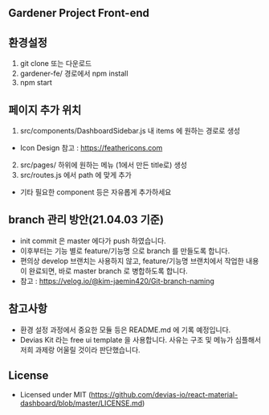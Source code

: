 ## Gardener Project Front-end

## 환경설정

1. git clone 또는 다운로드
2. gardener-fe/ 경로에서 npm install
3. npm start

## 페이지 추가 위치

1. src/components/DashboardSidebar.js 내 items 에 원하는 경로로 생성

- Icon Design 참고 : https://feathericons.com

2. src/pages/ 하위에 원하는 메뉴 (1에서 만든 title로) 생성
3. src/routes.js 에서 path 에 맞게 추가

- 기타 필요한 component 등은 자유롭게 추가하세요

## branch 관리 방안(21.04.03 기준)

- init commit 은 master 에다가 push 하였습니다.
- 이후부터는 기능 별로 feature/기능명 으로 branch 를 만들도록 합니다.
- 편의상 develop 브랜치는 사용하지 않고, feature/기능명 브랜치에서 작업한 내용이 완료되면, 바로 master branch 로 병합하도록 합니다.
- 참고 : https://velog.io/@kim-jaemin420/Git-branch-naming

## 참고사항

- 환경 설정 과정에서 중요한 모듈 등은 README.md 에 기록 예정입니다.
- Devias Kit 라는 free ui template 을 사용합니다. 사유는 구조 및 메뉴가 심플해서 저희 과제랑 어울릴 것이라 판단했습니다.

## License

- Licensed under MIT (https://github.com/devias-io/react-material-dashboard/blob/master/LICENSE.md)

